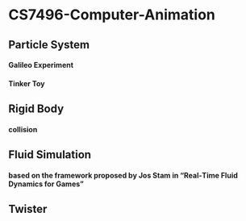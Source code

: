 # CS7496-Computer-Animation
## Particle System
#### Galileo Experiment

#### Tinker Toy

## Rigid Body
#### collision

## Fluid Simulation
#### based on the framework proposed by Jos Stam in “Real‐Time Fluid Dynamics for Games”

## Twister
